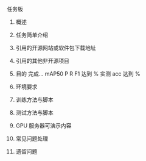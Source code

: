 任务板

1. 概述
  1. 任务简单介绍
  2. 引用的开源网站或软件包下载地址
  3. 引用的其他非开源项目

2. 目的
  完成...
  mAP50 P R F1 达到 %
  实测 acc 达到 %

3. 环境要求

4. 训练方法与脚本

5. 测试方法与脚本

6. GPU 服务器可演示内容

7. 常见问题处理

8. 遗留问题
  

